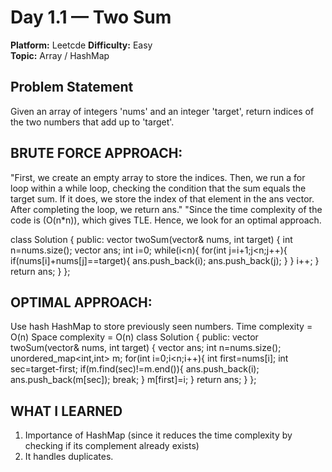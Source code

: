 # Day 1.1 — Two Sum
**Platform:** Leetcde 
**Difficulty:** Easy  
**Topic:** Array / HashMap

## Problem Statement
Given an array of integers 'nums' and an integer 'target', return indices of the two numbers that add up to 'target'.
## BRUTE FORCE APPROACH:

"First, we create an empty array to store the indices.
Then, we run a for loop within a while loop, checking the condition that the sum equals the target sum.
If it does, we store the index of that element in the ans vector. After completing the loop, we return ans."
"Since the time complexity of the code is (O(n*n)), which gives TLE. Hence, we look for an optimal approach.

class Solution {
public:
    vector<int> twoSum(vector<int>& nums, int target) {
        int n=nums.size();
        vector<int> ans;
        int i=0;
        while(i<n){
            for(int j=i+1;j<n;j++){
                if(nums[i]+nums[j]==target){
                    ans.push_back(i);
                    ans.push_back(j);
                }
            }
            i++;
        }
        return ans;
    }
};

## OPTIMAL APPROACH:
Use hash HashMap to store previously seen numbers.
Time complexity = O(n)
Space complexity = O(n)
class Solution {
public:
    vector<int> twoSum(vector<int>& nums, int target) {
        vector<int> ans;
        int n=nums.size();
        unordered_map<int,int> m;
        for(int i=0;i<n;i++){
            int first=nums[i];
            int sec=target-first;
            if(m.find(sec)!=m.end()){
                ans.push_back(i);
                ans.push_back(m[sec]);
                break;
            }
            m[first]=i;
        }
        return ans;
    }
};

## WHAT I LEARNED
1. Importance of HashMap (since it reduces the time complexity by checking if its complement already exists)
2. It handles duplicates.
